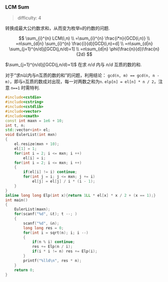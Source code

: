 ### LCM Sum

> difficulty: 4

转换成最大公约数求和，从而变为枚举`n`的约数的问题.

$$
\sum_{i}^{n} LCM(i,n) \\
=\sum_{i}^{n} \frac{i*n}{GCD(i,n)} \\
=n\sum_{d|n} \sum_{i}^{n} \frac{i}{d}[GCD(i,n)=d] \\
=n\sum_{d|n} \sum_{j=1}^{n/d}j[GCD(j,n/d)=1] \\
=n\sum_{d|n} \phi(\frac{n}{d})\frac{n}{2d}
$$

$\sum_{j=1}^{n/d}j[GCD(j,n/d)=1]$ 在求 $n/d$ 内与 $n/d$ 互质的数的和.

对于“求n以内与n互质的数的和”的问题，利用结论： `gcd(n, m) == gcd(n, n - m)`，即与`n`互质的数成对出现，每一对两数之和为`n`. `elp[n] = el[n] * n / 2`，注意 `n==1` 时需特判.

```cpp
#include<cstdio>
#include<cstring>
#include<cstdlib>
#include<vector>
#include<cmath>
const int maxn = 1e6 + 10;
int t, n;
std::vector<int> el;
void EulerList(int mxn)
{
    el.resize(mxn + 10);
    el[1] = 1;
    for(int i = 2; i <= mxn; i ++)
        el[i] = i;
    for(int i = 2; i <= mxn; i ++)
    {
        if(el[i] != i) continue;
        for(int j = i; j <= mxn; j += i)
            el[j] = el[j] / i * (i - 1);
    }
}
inline long long Elp(int x){return 1LL * el[x] * x / 2 + (x == 1);}
int main()
{
    EulerList(maxn);
    for(scanf("%d", &t); t --; )
    {
        scanf("%d", &n);
        long long res = 0;
        for(int i = sqrt(n); i; i --)
        {
            if(n % i) continue;
            res += Elp(n / i);
            if(i * i != n) res += Elp(i);
        }
        printf("%lld\n", res * n);
    }
    return 0;
}

```